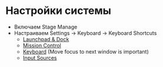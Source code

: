 # Настройки системы

- Включаем Stage Manage
- Настраиваем Settings -> Keyboard -> Keyboard Shortcuts
    - [Launchpad & Dock](1.png)
    - [Mission Control](2.png)
    - [Keyboard](3.1.png) (Move focus to next window is important)
    - [Input Sources](4.png)